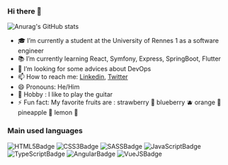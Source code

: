 ### Hi there 👋

![Anurag's GitHub stats](https://github-readme-stats.vercel.app/api?username=tandrian&show_icons=true&theme=radical)

- :mortar_board: I’m currently a student at the University of Rennes 1 as a software engineer
- :books: I’m currently learning React, Symfony, Express, SpringBoot, Flutter
- 🤔 I’m looking for some advices about DevOps
- 📫 How to reach me: [Linkedin](https://www.linkedin.com/in/rakotoarisoa-tahiriniaina-andrian-4a01aa211/), [Twitter](https://twitter.com/OkimaruYu)
- 😄 Pronouns: He/Him
- :guitar: Hobby : I like to play the guitar
- ⚡ Fun fact: My favorite fruits are : strawberry :strawberry: blueberry :blueberries: orange :orange: pineapple :pineapple: lemon :lemon:

### Main used languages
![HTML5Badge](https://img.shields.io/badge/-HTML5-ff5733?style=flat-square&logo=HTML5&logoColor=white)
![CSS3Badge](https://img.shields.io/badge/-CSS3-blue?style=flat-square&logo=CSS3&logoColor=white)
![SASSBadge](https://img.shields.io/badge/-SASS-ff69b4?style=flat-square&logo=SASS&logoColor=white)
![JavaScriptBadge](https://img.shields.io/badge/-JAVASCRIPT-faf457?style=flat-square&logo=Javascript&logoColor=black)
![TypeScriptBadge](https://img.shields.io/badge/-TYPESCRIPT-1b8acf?style=flat-square&logo=Typescript&logoColor=white)
![AngularBadge](https://img.shields.io/badge/-ANGULAR-db304d?style=flat-square&logo=Angular&logoColor=white)
![VueJSBadge](https://img.shields.io/badge/-VueJS-172b17?style=flat-square&logo=React&logoColor=white)



